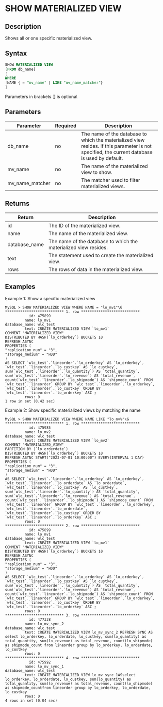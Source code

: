 # SHOW MATERIALIZED VIEW

## Description

Shows all or one specific materialized view.

## Syntax

```SQL
SHOW MATERIALIZED VIEW
[FROM db_name]
[
WHERE
[NAME { = "mv_name" | LIKE "mv_name_matcher"}
]
```

Parameters in brackets [] is optional.

## Parameters

| **Parameter**   | **Required** | **Description**                                              |
| --------------- | ------------ | ------------------------------------------------------------ |
| db_name         | no           | The name of the database to which the materialized view resides. If this parameter is not specified, the current database is used by default. |
| mv_name         | no           | The name of the materialized view to show.                   |
| mv_name_matcher | no           | The matcher used to filter materialized views.               |

## Returns

| **Return**    | **Description**                                              |
| ------------- | ------------------------------------------------------------ |
| id            | The ID of the materialized view.                             |
| name          | The name of the materialized view.                           |
| database_name | The name of the database to which the materialized view resides. |
| text          | The statement used to create the materialized view.          |
| rows          | The rows of data in the materialized view.                   |

## Examples

Example 1: Show a specific materialized view

```Plain
MySQL > SHOW MATERIALIZED VIEW WHERE NAME = "lo_mv1"\G
*************************** 1. row ***************************
           id: 475899
         name: lo_mv1
database_name: wlc_test
         text: CREATE MATERIALIZED VIEW `lo_mv1`
COMMENT "MATERIALIZED_VIEW"
DISTRIBUTED BY HASH(`lo_orderkey`) BUCKETS 10 
REFRESH ASYNC
PROPERTIES (
"replication_num" = "3",
"storage_medium" = "HDD"
)
AS SELECT `wlc_test`.`lineorder`.`lo_orderkey` AS `lo_orderkey`, `wlc_test`.`lineorder`.`lo_custkey` AS `lo_custkey`, sum(`wlc_test`.`lineorder`.`lo_quantity`) AS `total_quantity`, sum(`wlc_test`.`lineorder`.`lo_revenue`) AS `total_revenue`, count(`wlc_test`.`lineorder`.`lo_shipmode`) AS `shipmode_count` FROM `wlc_test`.`lineorder` GROUP BY `wlc_test`.`lineorder`.`lo_orderkey`, `wlc_test`.`lineorder`.`lo_custkey` ORDER BY `wlc_test`.`lineorder`.`lo_orderkey` ASC ;
         rows: 0
1 row in set (0.42 sec)
```

Example 2: Show specific materialized views by matching the name

```Plain
MySQL > SHOW MATERIALIZED VIEW WHERE NAME LIKE "lo_mv%"\G
*************************** 1. row ***************************
           id: 475985
         name: lo_mv2
database_name: wlc_test
         text: CREATE MATERIALIZED VIEW `lo_mv2`
COMMENT "MATERIALIZED_VIEW"
PARTITION BY (`lo_orderdate`)
DISTRIBUTED BY HASH(`lo_orderkey`) BUCKETS 10 
REFRESH ASYNC START("2023-07-01 10:00:00") EVERY(INTERVAL 1 DAY)
PROPERTIES (
"replication_num" = "3",
"storage_medium" = "HDD"
)
AS SELECT `wlc_test`.`lineorder`.`lo_orderkey` AS `lo_orderkey`, `wlc_test`.`lineorder`.`lo_orderdate` AS `lo_orderdate`, `wlc_test`.`lineorder`.`lo_custkey` AS `lo_custkey`, sum(`wlc_test`.`lineorder`.`lo_quantity`) AS `total_quantity`, sum(`wlc_test`.`lineorder`.`lo_revenue`) AS `total_revenue`, count(`wlc_test`.`lineorder`.`lo_shipmode`) AS `shipmode_count` FROM `wlc_test`.`lineorder` GROUP BY `wlc_test`.`lineorder`.`lo_orderkey`, `wlc_test`.`lineorder`.`lo_orderdate`, `wlc_test`.`lineorder`.`lo_custkey` ORDER BY `wlc_test`.`lineorder`.`lo_orderkey` ASC ;
         rows: 0
*************************** 2. row ***************************
           id: 475899
         name: lo_mv1
database_name: wlc_test
         text: CREATE MATERIALIZED VIEW `lo_mv1`
COMMENT "MATERIALIZED_VIEW"
DISTRIBUTED BY HASH(`lo_orderkey`) BUCKETS 10 
REFRESH ASYNC
PROPERTIES (
"replication_num" = "3",
"storage_medium" = "HDD"
)
AS SELECT `wlc_test`.`lineorder`.`lo_orderkey` AS `lo_orderkey`, `wlc_test`.`lineorder`.`lo_custkey` AS `lo_custkey`, sum(`wlc_test`.`lineorder`.`lo_quantity`) AS `total_quantity`, sum(`wlc_test`.`lineorder`.`lo_revenue`) AS `total_revenue`, count(`wlc_test`.`lineorder`.`lo_shipmode`) AS `shipmode_count` FROM `wlc_test`.`lineorder` GROUP BY `wlc_test`.`lineorder`.`lo_orderkey`, `wlc_test`.`lineorder`.`lo_custkey` ORDER BY `wlc_test`.`lineorder`.`lo_orderkey` ASC ;
         rows: 0
*************************** 3. row ***************************
           id: 477338
         name: lo_mv_sync_2
database_name: wlc_test
         text: CREATE MATERIALIZED VIEW lo_mv_sync_2 REFRESH SYNC AS select lo_orderkey, lo_orderdate, lo_custkey, sum(lo_quantity) as total_quantity, sum(lo_revenue) as total_revenue, count(lo_shipmode) as shipmode_count from lineorder group by lo_orderkey, lo_orderdate, lo_custkey
         rows: 0
*************************** 4. row ***************************
           id: 475992
         name: lo_mv_sync_1
database_name: wlc_test
         text: CREATE MATERIALIZED VIEW lo_mv_sync_1ASselect lo_orderkey, lo_orderdate, lo_custkey, sum(lo_quantity) as total_quantity, sum(lo_revenue) as total_revenue, count(lo_shipmode) as shipmode_countfrom lineorder group by lo_orderkey, lo_orderdate, lo_custkey
         rows: 0
4 rows in set (0.04 sec)
```
